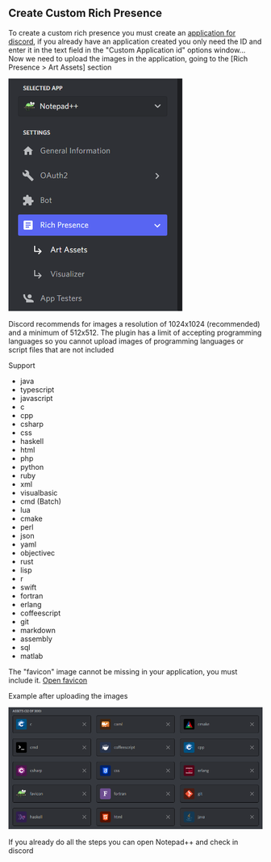 ## Create Custom Rich Presence

To create a custom rich presence you must create an [application for discord](https://discord.com/developers/applications), if you already have an application created you only need the ID and enter it in the text field in the "Custom Application id" options window... Now we need to upload the images in the application, going to the [Rich Presence > Art Assets] section

![](./images/doc_image_1.png)

Discord recommends for images a resolution of 1024x1024 (recommended) and a minimum of 512x512. The plugin has a limit of accepting programming languages so you cannot upload images of programming languages or script files that are not included

Support
* java
* typescript
* javascript
* c
* cpp
* csharp
* css
* haskell
* html
* php
* python
* ruby
* xml
* visualbasic
* cmd (Batch)
* lua
* cmake
* perl
* json
* yaml
* objectivec
* rust
* lisp
* r
* swift
* fortran
* erlang
* coffeescript
* git
* markdown
* assembly
* sql
* matlab

The "favicon" image cannot be missing in your application, you must include it. [Open favicon](https://github.com/Zukaritasu/notepadpp_rpc/blob/main/favicon.png)

Example after uploading the images

![](./images/doc_image_2.png)

If you already do all the steps you can open Notepad++ and check in discord

